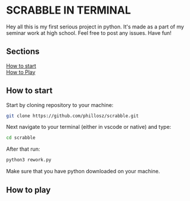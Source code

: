 # SCRABBLE IN TERMINAL

Hey all this is my first serious project in python. It's made as a part of my seminar work at high school. Feel free to post any issues.
Have fun!



## Sections
[How to start](#how-to-start)<br>
[How to Play](#how-to-play)

## How to start

Start by cloning repository to your machine:
```bash git clone 
git clone https://github.com/phillosz/scrabble.git
```
Next navigate to your terminal (either in vscode or native) and type:
```bash
cd scrabble
```
After that run:
```bash
python3 rework.py
```

Make sure that you have python downloaded on your machine.

## How to play

